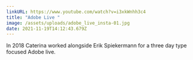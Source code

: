 ```yaml
---
linkURL: https://www.youtube.com/watch?v=i3xkWnhh3c4
title: "Adobe Live "
image: /assets/uploads/adobe_live_insta-01.jpg
date: 2021-11-19T14:12:43.679Z
---
```

In 2018 Caterina worked alongside Erik Spiekermann for a three day type focused Adobe live.